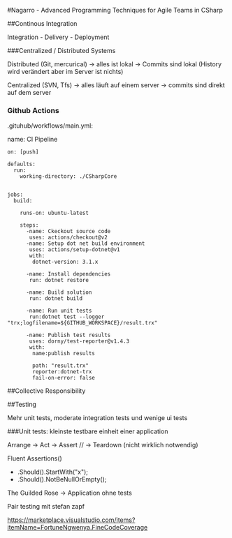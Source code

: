 #Nagarro - Advanced Programming Techniques for Agile Teams in CSharp

##Continous Integration

Integration - Delivery - Deployment

###Centralized / Distributed Systems

Distributed (Git, mercurical) 
-> alles ist lokal 
-> Commits sind lokal (History wird verändert aber im Server ist nichts)

Centralized (SVN, Tfs)
-> alles läuft auf einem server
-> commits sind direkt auf dem server


### Github Actions
.gituhub/workflows/main.yml:

name: CI Pipeline

    on: [push]

    defaults: 
      run:
        working-directory: ./CSharpCore


    jobs:
      build:

        runs-on: ubuntu-latest

        steps:
          -name: Ckeckout source code
           uses: actions/checkout@v2
          -name: Setup dot net build environment
           uses: actions/setup-dotnet@v1
           with:
            dotnet-version: 3.1.x

          -name: Install dependencies
           run: dotnet restore

          -name: Build solution
           run: dotnet build

          -name: Run unit tests
           run:dotnet test --logger "trx;logfilename=${GITHUB_WORKSPACE}/result.trx"

          -name: Publish test results
           uses: dorny/test-reporter@v1.4.3
           with:
            name:publish results

            path: "result.trx"
            reporter:dotnet-trx
            fail-on-error: false

        

##Collective Responsibility




##Testing

Mehr unit tests, moderate integration tests und wenige ui tests

###Unit tests:
kleinste testbare einheit einer application

Arrange -> Act -> Assert          // -> Teardown (nicht wirklich notwendig)

Fluent Assertions() 
-  .Should().StartWith("x");
-  .Should().NotBeNullOrEmpty();


The Guilded Rose -> Application ohne tests

Pair testing mit stefan zapf


https://marketplace.visualstudio.com/items?itemName=FortuneNgwenya.FineCodeCoverage















